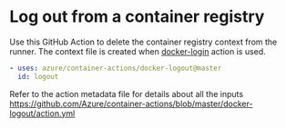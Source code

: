 # Log out from a container registry
Use this GitHub Action to delete the container registry context from the runner. The context file is created when [docker-login](https://github.com/Azure/container-actions/tree/master/docker-login) action is used.

```yaml
- uses: azure/container-actions/docker-logout@master
  id: logout
```

Refer to the action metadata file for details about all the inputs https://github.com/Azure/container-actions/blob/master/docker-logout/action.yml



